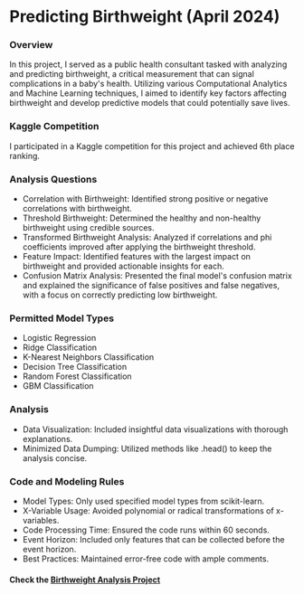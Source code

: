 # Predicting Birthweight (April 2024)

### Overview
In this project, I served as a public health consultant tasked with analyzing and predicting birthweight, a critical measurement that can signal complications in a baby's health. Utilizing various Computational Analytics and Machine Learning techniques, I aimed to identify key factors affecting birthweight and develop predictive models that could potentially save lives.

### Kaggle Competition
I participated in a Kaggle competition for this project and achieved 6th place ranking.

### Analysis Questions
- Correlation with Birthweight: Identified strong positive or negative correlations with birthweight.
- Threshold Birthweight: Determined the healthy and non-healthy birthweight using credible sources.
- Transformed Birthweight Analysis: Analyzed if correlations and phi coefficients improved after applying the birthweight threshold.
- Feature Impact: Identified features with the largest impact on birthweight and provided actionable insights for each.
- Confusion Matrix Analysis: Presented the final model's confusion matrix and explained the significance of false positives and false negatives, with a focus on correctly predicting low birthweight.

### Permitted Model Types
- Logistic Regression
- Ridge Classification
- K-Nearest Neighbors Classification
- Decision Tree Classification
- Random Forest Classification
- GBM Classification

### Analysis
- Data Visualization: Included insightful data visualizations with thorough explanations.
- Minimized Data Dumping: Utilized methods like .head() to keep the analysis concise.

### Code and Modeling Rules
- Model Types: Only used specified model types from scikit-learn.
- X-Variable Usage: Avoided polynomial or radical transformations of x-variables.
- Code Processing Time: Ensured the code runs within 60 seconds.
- Event Horizon: Included only features that can be collected before the event horizon.
- Best Practices: Maintained error-free code with ample comments.

#### Check the [Birthweight Analysis Project](https://github.com/kbatin/Modeling-Case-Study/blob/main/Birthweight%20analysis.ipynb)
